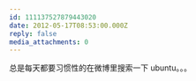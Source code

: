 ```yaml
---
id: 111137527879443020
date: 2012-05-17T08:53:00.000Z
reply: false
media_attachments: 0
---
```


总是每天都要习惯性的在微博里搜索一下 ubuntu。。。 ​​​​

